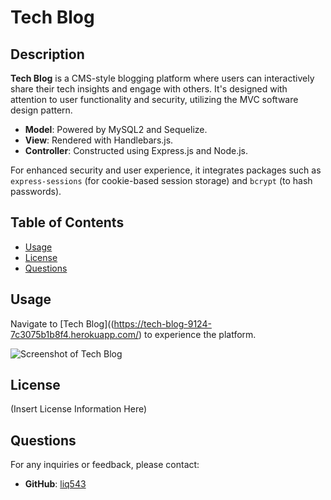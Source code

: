 # Tech Blog

## Description

**Tech Blog** is a CMS-style blogging platform where users can interactively share their tech insights and engage with others. It's designed with attention to user functionality and security, utilizing the MVC software design pattern.

- **Model**: Powered by MySQL2 and Sequelize.
- **View**: Rendered with Handlebars.js.
- **Controller**: Constructed using Express.js and Node.js.

For enhanced security and user experience, it integrates packages such as `express-sessions` (for cookie-based session storage) and `bcrypt` (to hash passwords).

## Table of Contents

- [Usage](#usage)
- [License](#license)
- [Questions](#questions)

## Usage

Navigate to [Tech Blog]((https://tech-blog-9124-7c3075b1b8f4.herokuapp.com/) to experience the platform.

![Screenshot of Tech Blog](https://i.imgur.com/YAVOqe4.png)

## License

(Insert License Information Here)

## Questions

For any inquiries or feedback, please contact:
- **GitHub**: [liq543](https://github.com/liq543/)
